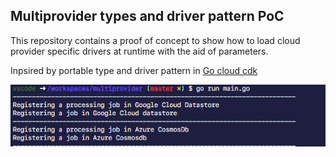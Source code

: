 ## Multiprovider types and driver pattern PoC

This repository contains a proof of concept to show how to load cloud provider specific drivers at runtime with the aid of parameters.


Inpsired by portable type and driver pattern in [Go cloud cdk](https://github.com/google/go-cloud)


![controlflow](./assets/controlflow.png)